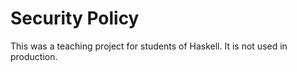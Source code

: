 # Security Policy

This was a teaching project for students of Haskell. It is not used in production.
